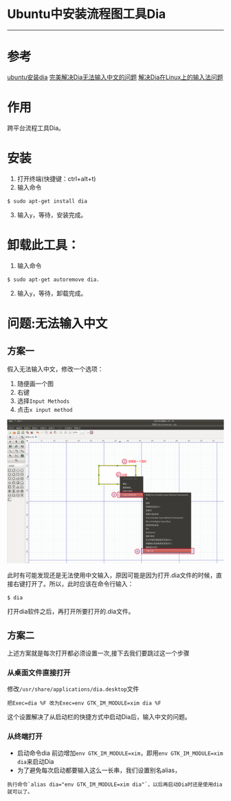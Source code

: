 # Ubuntu中安装流程图工具Dia

---

# 参考
[ubuntu安装dia](https://www.cnblogs.com/yibeimingyue/p/11843963.html)
[完美解决Dia无法输入中文的问题](https://www.jianshu.com/p/9a7d736126d1)
[解决Dia在Linux上的输入法问题](https://jlice.top/p/7k91v/)

# 作用
跨平台流程工具Dia。

# 安装
1.	打开终端(快捷键：ctrl+alt+t)
2.	输入命令
```
$ sudo apt-get install dia
```
3.	输入`y`，等待，安装完成。


# 卸载此工具：
1.	输入命令
```
$ sudo apt-get autoremove dia.
```
2.	输入`y`，等待，卸载完成。

#	问题:无法输入中文
##  方案一
假入无法输入中文，修改一个选项：
1.  随便画一个图
2.  右键
3.	选择`Input Methods`
4.	点击`x input method`

![](../images/2020/04/20200429001.png)


此时有可能发现还是无法使用中文输入，原因可能是因为打开.dia文件的时候，直接右键打开了。所以，此时应该在命令行输入：
```
$ dia
```
打开dia软件之后，再打开所要打开的.dia文件。


## 方案二
上述方案就是每次打开都必须设置一次,接下去我们要跳过这一个步骤
### 从桌面文件直接打开
修改`/usr/share/applications/dia.desktop`文件
```
把Exec=dia %F 改为Exec=env GTK_IM_MODULE=xim dia %F
```
这个设置解决了从启动栏的快捷方式中启动Dia后，输入中文的问题。

### 从终端打开
+   启动命令dia 前边增加`env GTK_IM_MODULE=xim`，即用`env GTK_IM_MODULE=xim dia`来启动Dia
+   为了避免每次启动都要输入这么一长串，我们设置别名alias，
```
执行命令`alias dia="env GTK_IM_MODULE=xim dia"`，以后再启动Dia时还是使用dia就可以了。
```
